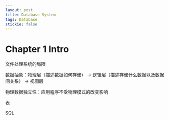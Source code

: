 ```yaml
---
layout: post
title: Database System
tags: Database
stickie: false
---
```


# Chapter 1 Intro

文件处理系统的局限

数据抽象：物理层（描述数据如何存储） -> 逻辑层（描述存储什么数据以及数据间关系） -> 视图层

物理数据独立性：应用程序不受物理模式的改变影响

表

SQL
